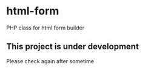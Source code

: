 # html-form
PHP class for html form builder

## This project is under development
Please check again after sometime
